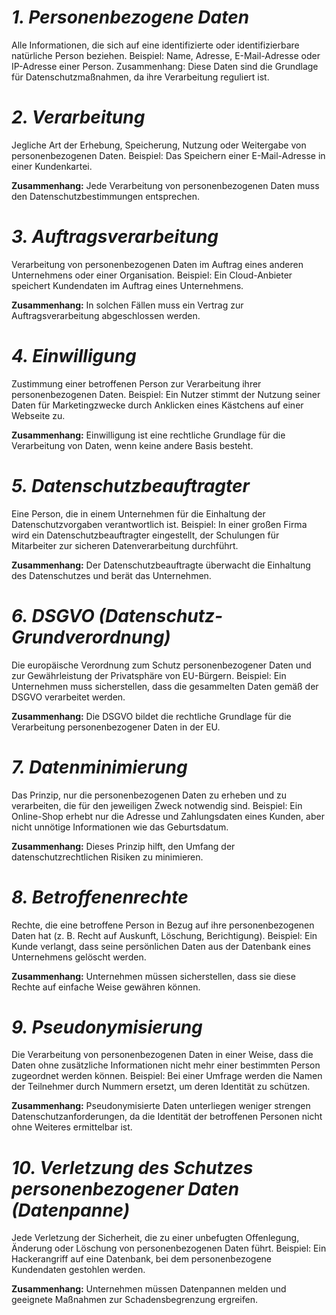 # ***1. Personenbezogene Daten***

Alle Informationen, die sich auf eine identifizierte oder 
identifizierbare natürliche Person beziehen. Beispiel: 
Name, Adresse, E-Mail-Adresse oder IP-Adresse einer Person. 
Zusammenhang: Diese Daten sind die Grundlage für Datenschutzmaßnahmen, 
da ihre Verarbeitung reguliert ist.


# ***2. Verarbeitung***

Jegliche Art der Erhebung, Speicherung, Nutzung oder Weitergabe von personenbezogenen Daten. Beispiel: Das Speichern einer E-Mail-Adresse in einer Kundenkartei. 

**Zusammenhang:** Jede Verarbeitung von personenbezogenen Daten muss den Datenschutzbestimmungen entsprechen.


# ***3. Auftragsverarbeitung***

Verarbeitung von personenbezogenen Daten im Auftrag eines anderen Unternehmens oder einer Organisation. Beispiel: Ein Cloud-Anbieter speichert Kundendaten im Auftrag eines Unternehmens. 

**Zusammenhang:** In solchen Fällen muss ein Vertrag zur Auftragsverarbeitung abgeschlossen werden.


# ***4. Einwilligung***

Zustimmung einer betroffenen Person zur Verarbeitung ihrer personenbezogenen Daten. Beispiel: Ein Nutzer stimmt der Nutzung seiner Daten für Marketingzwecke durch Anklicken eines Kästchens auf einer Webseite zu. 

**Zusammenhang:** Einwilligung ist eine rechtliche Grundlage für die Verarbeitung von Daten, wenn keine andere Basis besteht.


# ***5. Datenschutzbeauftragter***

Eine Person, die in einem Unternehmen für die Einhaltung der Datenschutzvorgaben verantwortlich ist. Beispiel: In einer großen Firma wird ein Datenschutzbeauftragter eingestellt, der Schulungen für Mitarbeiter zur sicheren Datenverarbeitung durchführt. 

**Zusammenhang:** Der Datenschutzbeauftragte überwacht die Einhaltung des Datenschutzes und berät das Unternehmen.


# ***6. DSGVO (Datenschutz-Grundverordnung)***

Die europäische Verordnung zum Schutz personenbezogener Daten und zur Gewährleistung der Privatsphäre von EU-Bürgern. Beispiel: Ein Unternehmen muss sicherstellen, dass die gesammelten Daten gemäß der DSGVO verarbeitet werden. 

**Zusammenhang:** Die DSGVO bildet die rechtliche Grundlage für die Verarbeitung personenbezogener Daten in der EU.


# ***7. Datenminimierung***

Das Prinzip, nur die personenbezogenen Daten zu erheben und zu verarbeiten, die für den jeweiligen Zweck notwendig sind. Beispiel: Ein Online-Shop erhebt nur die Adresse und Zahlungsdaten eines Kunden, aber nicht unnötige Informationen wie das Geburtsdatum. 

**Zusammenhang:** Dieses Prinzip hilft, den Umfang der datenschutzrechtlichen Risiken zu minimieren.


# ***8. Betroffenenrechte***

Rechte, die eine betroffene Person in Bezug auf ihre personenbezogenen Daten hat (z. B. Recht auf Auskunft, Löschung, Berichtigung). Beispiel: Ein Kunde verlangt, dass seine persönlichen Daten aus der Datenbank eines Unternehmens gelöscht werden. 

**Zusammenhang:** Unternehmen müssen sicherstellen, dass sie diese Rechte auf einfache Weise gewähren können.


# ***9. Pseudonymisierung***

Die Verarbeitung von personenbezogenen Daten in einer Weise, dass die Daten ohne zusätzliche Informationen nicht mehr einer bestimmten Person zugeordnet werden können. Beispiel: Bei einer Umfrage werden die Namen der Teilnehmer durch Nummern ersetzt, um deren Identität zu schützen. 

**Zusammenhang:** Pseudonymisierte Daten unterliegen weniger strengen Datenschutzanforderungen, da die Identität der betroffenen Personen nicht ohne Weiteres ermittelbar ist.


# ***10. Verletzung des Schutzes personenbezogener Daten (Datenpanne)***

Jede Verletzung der Sicherheit, die zu einer unbefugten Offenlegung, Änderung oder Löschung von personenbezogenen Daten führt. Beispiel: Ein Hackerangriff auf eine Datenbank, bei dem personenbezogene Kundendaten gestohlen werden. 

**Zusammenhang:** Unternehmen müssen Datenpannen melden und geeignete Maßnahmen zur Schadensbegrenzung ergreifen.